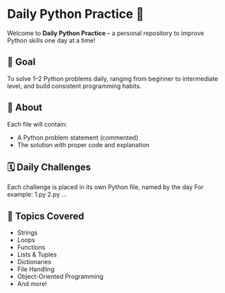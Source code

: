 # Daily Python Practice 🐍

Welcome to **Daily Python Practice** – a personal repository to improve Python skills one day at a time!

## 📌 Goal

To solve 1–2 Python problems daily, ranging from beginner to intermediate level, and build consistent programming habits.

## 👧 About

Each file will contain:
- A Python problem statement (commented)
- The solution with proper code and explanation

## 🗓️ Daily Challenges

Each challenge is placed in its own Python file, named by the day For example:
1.py
2.py
...

## 🧠 Topics Covered

- Strings
- Loops
- Functions
- Lists & Tuples
- Dictionaries
- File Handling
- Object-Oriented Programming
- And more!
